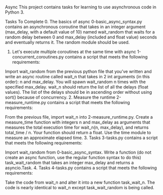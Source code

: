 
Async
This project contains tasks for learning to use asynchronous code in Python 3.

Tasks To Complete
 0. The basics of async
0-basic_async_syntax.py contains an asynchronous coroutine that takes in an integer argument (max_delay, with a default value of 10) named wait_random that waits for a random delay between 0 and max_delay (included and float value) seconds and eventually returns it. The random module should be used.

 1. Let's execute multiple coroutines at the same time with async
1-concurrent_coroutines.py contains a script that meets the following requirements:

Import wait_random from the previous python file that you’ve written and write an async routine called wait_n that takes in 2 int arguments (in this order): n and max_delay. You will spawn wait_random n times with the specified max_delay.
wait_n should return the list of all the delays (float values). The list of the delays should be in ascending order without using sort() because of concurrency.
 2. Measure the runtime
2-measure_runtime.py contains a script that meets the following requirements:

From the previous file, import wait_n into 2-measure_runtime.py.
Create a measure_time function with integers n and max_delay as arguments that measures the total execution time for wait_n(n, max_delay), and returns total_time / n. Your function should return a float.
Use the time module to measure an approximate elapsed time.
 3. Tasks
3-tasks.py contains a script that meets the following requirements:

Import wait_random from 0-basic_async_syntax.
Write a function (do not create an async function, use the regular function syntax to do this) task_wait_random that takes an integer max_delay and returns a asyncio.Task.
 4. Tasks
4-tasks.py contains a script that meets the following requirements:

Take the code from wait_n and alter it into a new function task_wait_n. The code is nearly identical to wait_n except task_wait_random is being called.

